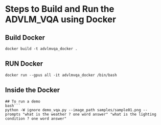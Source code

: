 # Steps to Build and Run the ADVLM_VQA using Docker
## Build Docker
```
docker build -t advlmvqa_docker .
```
## RUN Docker
```
docker run --gpus all -it advlmvqa_docker /bin/bash
```

## Inside the Docker

```
## To run a demo
bash```
python -W ignore demo_vqa.py --image_path samples/sample01.png --prompts "what is the weather ? one word answer" "what is the lighting condition ? one word answer"
```
